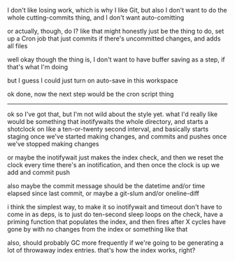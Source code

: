 I don't like losing work, which is why I like Git, but also I don't want to do the whole cutting-commits thing, and I don't want auto-comitting

or actually, though, do I? like that might honestly just be the thing to do, set up a Cron job that just commits if there's uncommitted changes, and adds all files

well okay though the thing is, I don't want to have buffer saving as a step, if that's what I'm doing

but I guess I could just turn on auto-save in this workspace

ok done, now the next step would be the cron script thing

---

ok so I've got that, but I'm not wild about the style yet. what I'd really like would be something that inotifywaits the whole directory, and starts a shotclock on like a ten-or-twenty second interval, and basically starts staging once we've started making changes, and commits and pushes once we've stopped making changes

or maybe the inotifywait just makes the index check, and then we reset the clock every time there's an inotification, and then once the clock is up we add and commit push

also maybe the commit message should be the datetime and/or time elapsed since last commit, or maybe a git-slum and/or oneline-diff 


i think the simplest way, to make it so inotifywait and timeout don't have to come in as deps, is to just do ten-second sleep loops on the check, have a priming function that populates the index, and then fires after X cycles have gone by with no changes from the index or something like that

also, should probably GC more frequently if we're going to be generating a lot of throwaway index entries. that's how the index works, right?
